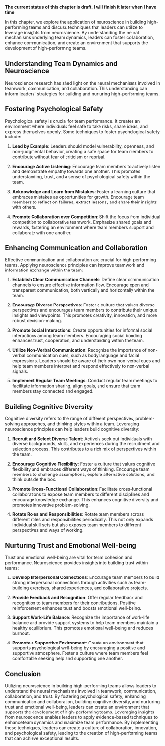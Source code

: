 **The current status of this chapter is draft. I will finish it later when I have time**

In this chapter, we explore the application of neuroscience in building high-performing teams and discuss techniques that leaders can utilize to leverage insights from neuroscience. By understanding the neural mechanisms underlying team dynamics, leaders can foster collaboration, enhance communication, and create an environment that supports the development of high-performing teams.

Understanding Team Dynamics and Neuroscience
--------------------------------------------

Neuroscience research has shed light on the neural mechanisms involved in teamwork, communication, and collaboration. This understanding can inform leaders' strategies for building and nurturing high-performing teams.

Fostering Psychological Safety
------------------------------

Psychological safety is crucial for team performance. It creates an environment where individuals feel safe to take risks, share ideas, and express themselves openly. Some techniques to foster psychological safety include:

1. **Lead by Example**: Leaders should model vulnerability, openness, and non-judgmental behavior, creating a safe space for team members to contribute without fear of criticism or reprisal.

2. **Encourage Active Listening**: Encourage team members to actively listen and demonstrate empathy towards one another. This promotes understanding, trust, and a sense of psychological safety within the team.

3. **Acknowledge and Learn from Mistakes**: Foster a learning culture that embraces mistakes as opportunities for growth. Encourage team members to reflect on failures, extract lessons, and share their insights with others.

4. **Promote Collaboration over Competition**: Shift the focus from individual competition to collaborative teamwork. Emphasize shared goals and rewards, fostering an environment where team members support and collaborate with one another.

Enhancing Communication and Collaboration
-----------------------------------------

Effective communication and collaboration are crucial for high-performing teams. Applying neuroscience principles can improve teamwork and information exchange within the team:

1. **Establish Clear Communication Channels**: Define clear communication channels to ensure effective information flow. Encourage open and transparent communication, both vertically and horizontally within the team.

2. **Encourage Diverse Perspectives**: Foster a culture that values diverse perspectives and encourages team members to contribute their unique insights and viewpoints. This promotes creativity, innovation, and more robust decision-making.

3. **Promote Social Interactions**: Create opportunities for informal social interactions among team members. Encouraging social bonding enhances trust, cooperation, and understanding within the team.

4. **Utilize Non-Verbal Communication**: Recognize the importance of non-verbal communication cues, such as body language and facial expressions. Leaders should be aware of their own non-verbal cues and help team members interpret and respond effectively to non-verbal signals.

5. **Implement Regular Team Meetings**: Conduct regular team meetings to facilitate information sharing, align goals, and ensure that team members stay connected and engaged.

Building Cognitive Diversity
----------------------------

Cognitive diversity refers to the range of different perspectives, problem-solving approaches, and thinking styles within a team. Leveraging neuroscience principles can help leaders build cognitive diversity:

1. **Recruit and Select Diverse Talent**: Actively seek out individuals with diverse backgrounds, skills, and experiences during the recruitment and selection process. This contributes to a rich mix of perspectives within the team.

2. **Encourage Cognitive Flexibility**: Foster a culture that values cognitive flexibility and embraces different ways of thinking. Encourage team members to challenge assumptions, explore alternative solutions, and think outside the box.

3. **Promote Cross-Functional Collaboration**: Facilitate cross-functional collaborations to expose team members to different disciplines and encourage knowledge exchange. This enhances cognitive diversity and promotes innovative problem-solving.

4. **Rotate Roles and Responsibilities**: Rotate team members across different roles and responsibilities periodically. This not only expands individual skill sets but also exposes team members to different perspectives and ways of working.

Nurturing Trust and Emotional Well-being
----------------------------------------

Trust and emotional well-being are vital for team cohesion and performance. Neuroscience provides insights into building trust within teams:

1. **Develop Interpersonal Connections**: Encourage team members to build strong interpersonal connections through activities such as team-building exercises, shared experiences, and collaborative projects.

2. **Provide Feedback and Recognition**: Offer regular feedback and recognition to team members for their contributions. Positive reinforcement enhances trust and boosts emotional well-being.

3. **Support Work-Life Balance**: Recognize the importance of work-life balance and provide support systems to help team members maintain a healthy equilibrium. This promotes emotional well-being and reduces burnout.

4. **Promote a Supportive Environment**: Create an environment that supports psychological well-being by encouraging a positive and supportive atmosphere. Foster a culture where team members feel comfortable seeking help and supporting one another.

Conclusion
----------

Utilizing neuroscience in building high-performing teams allows leaders to understand the neural mechanisms involved in teamwork, communication, collaboration, and trust. By fostering psychological safety, enhancing communication and collaboration, building cognitive diversity, and nurturing trust and emotional well-being, leaders can create an environment that supports the development of high-performing teams. Leveraging insights from neuroscience enables leaders to apply evidence-based techniques to enhanceteam dynamics and maximize team performance. By implementing these techniques, leaders can create a culture of collaboration, innovation, and psychological safety, leading to the creation of high-performing teams that can achieve exceptional results.

